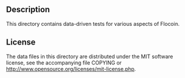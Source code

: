 Description
------------

This directory contains data-driven tests for various aspects of Flocoin.

License
--------

The data files in this directory are distributed under the MIT software
license, see the accompanying file COPYING or
http://www.opensource.org/licenses/mit-license.php.

